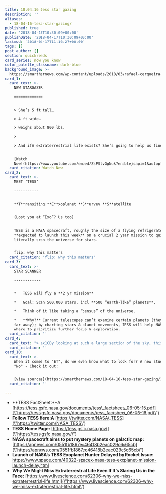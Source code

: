 ```yaml
---
title: 18.04.16 tess star gazing
description: ''
aliases:
  - 18-04-16-tess-star-gazing/
published: true
date: '2018-04-17T10:30:09+00:00'
publishDate: '2018-04-17T10:30:09+00:00'
lastmod: '2018-04-17T11:16:27+00:00'
tags: []
post_author: []
section: quickreads
card_series: now you know
color_palette_classname: dark-blue
background_image: >-
  https://smarthernews.com/wp-content/uploads/2018/03/rafael-cerqueira-334068-unsplash-scaled.jpg
card_1:
  card_text: >-
    NEW STARGAZER

    =============


    > She’s 5 ft tall…  

    > 4 ft wide…  

    > weighs about 800 lbs.

    > 

    > And ifA extraterrestrial life exists? She’s going to help us find it.


    [Watch
    Now](https://www.youtube.com/embed/ZsPStvGgNuk?enablejsapi=1&autoplay=1&rel=0)
  card_citation: Watch Now
card_2:
  card_text: >-
    MEET ‘TESS’

    -----------


    **T**ransiting **E**xoplanet **S**urvey **S**atellite


    (Lost you at “Exo”? Us too)


    TESS is a NASA spacecraft, roughly the size of a flying refrigerator,
    **expected to launch this week** on a crucial 2 year mission to quite
    literally scan the universe for stars.


    flip: why this matters
  card_citation: 'flip: why this matters'
card_3:
  card_text: >-
    STAR SCANNER

    ------------


    *   TESS will fly a **2 yr mission**

    *   Goal: Scan 500,000 stars, incl **500 “earth-like” planets**.

    *   Think of it like taking a “census” of the universe.

    *   **Why?** Current telescopes can’t examine certain planets (they’re too
    far away); by charting stars & planet movements, TESS will help NASA decide
    where to prioritize further focus & exploration.
  card_citation: ''
card_4:
  card_text: "> ax1CBy looking at such a large section of the sky, this kind of stellar real estate, we open up the ability to cherry-pick the best stars for doing follow-up science.”n> n> Researcher Jenn Burt, MIT, part of a collaborative TESS team. TESS missed the initial launch date of April 16 due to an issue with the Space X rocket it was hitching a ride on - will try again April 18th, 2018"
  card_citation: ''
card_10:
  card_text: >-
    When it comes to "ET", do we even know what to look for? A new study says
    "No" - Check it out:


    [view sources](https://smarthernews.com/18-04-16-tess-star-gazing/)
  card_citation: ''

---
```

*   **TESS FactSheet:**A [https://tess.gsfc.nasa.gov/documents/tess\_factsheet\_06-05-15.pdf](\"https://tess.gsfc.nasa.gov/documents/tess_factsheet_06-05-15.pdf\")
*   **Follow TESS Here:A** [https://twitter.com/NASA\_TESS](\"https://twitter.com/NASA_TESS\")
*   **TESS Home Page:** [https://tess.gsfc.nasa.gov/](\"https://tess.gsfc.nasa.gov/\")
*   **NASA spacecraft aims to put mystery planets on galactic map:** [https://apnews.com/0551fb1867ec46418b2eac029c6c65cb](\"https://apnews.com/0551fb1867ec46418b2eac029c6c65cb\")
*   **Launch of NASA’s TESS Exoplanet Hunter Delayed by Rocket Issue:** https://www.space.com/40322-spacex-nasa-tess-exoplanet-mission-launch-delay.html
*   **Why We Might Miss Extraterrestrial Life Even If It’s Staring Us in the Face:** [https://www.livescience.com/62306-why-we-miss-extraterrestrial-life.html](\"https://www.livescience.com/62306-why-we-miss-extraterrestrial-life.html\")